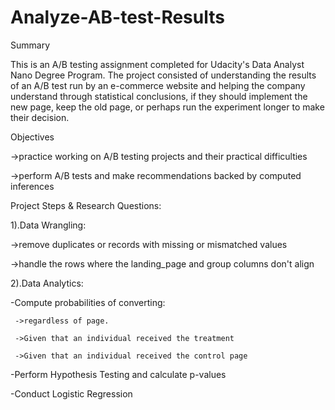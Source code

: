 # Analyze-AB-test-Results

Summary
  
  This is an A/B testing assignment completed for Udacity's Data Analyst Nano Degree Program. The project consisted of understanding the     results of an A/B test run by an e-commerce website and helping the company understand through statistical conclusions, if they should     implement the new page, keep the old page, or perhaps run the experiment longer to make their decision.

Objectives

  ->practice working on A/B testing projects and their practical difficulties

  ->perform A/B tests and make recommendations backed by computed inferences

Project Steps & Research Questions:

1).Data Wrangling:
 
 ->remove duplicates or records with missing or mismatched values 
 
 ->handle the rows where the landing_page and group columns don't align

2).Data Analytics:

-Compute probabilities of converting:
   
	 ->regardless of page.
	 
	 ->Given that an individual received the treatment
   
	 ->Given that an individual received the control page

-Perform Hypothesis Testing and calculate p-values

-Conduct Logistic Regression

